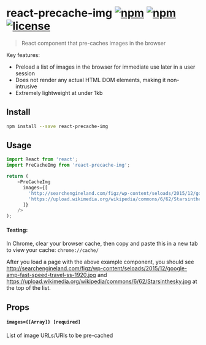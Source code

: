 react-precache-img [![npm](https://img.shields.io/npm/dt/react-precache-img.svg)]() [![npm](https://img.shields.io/npm/v/react-precache-img.svg)]() [![license](https://img.shields.io/github/license/mashape/apistatus.svg)](https://github.com/mcarlucci/react-precache-img/blob/master)
================

> React component that pre-caches images in the browser

Key features:

- Preload a list of images in the browser for immediate use later in a user session
- Does not render any actual HTML DOM elements, making it non-intrusive
- Extremely lightweight at under 1kb

Install
-------

```bash
npm install --save react-precache-img
```

Usage
-------

```js
import React from 'react';
import PreCacheImg from 'react-precache-img';

return (
    <PreCacheImg
      images={[
        'http://searchengineland.com/figz/wp-content/seloads/2015/12/google-amp-fast-speed-travel-ss-1920.jpg',
        'https://upload.wikimedia.org/wikipedia/commons/6/62/Starsinthesky.jpg'
      ]}
    />
);
```
#### Testing:
In Chrome, clear your browser cache, then copy and paste this in a new tab to view your cache: `chrome://cache/`

After you load a page with the above example component, you should see http://searchengineland.com/figz/wp-content/seloads/2015/12/google-amp-fast-speed-travel-ss-1920.jpg and https://upload.wikimedia.org/wikipedia/commons/6/62/Starsinthesky.jpg at the top of the list.

Props
---
#### `images={[Array]} [required]`

List of image URLs/URIs to be pre-cached
